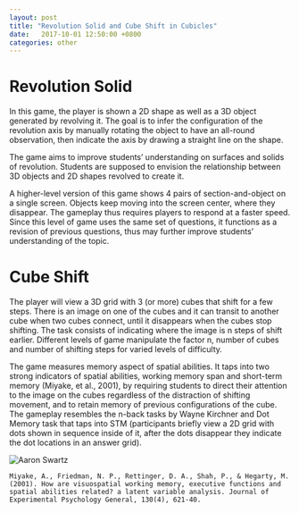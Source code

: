 ```yaml
---
layout: post
title: "Revolution Solid and Cube Shift in Cubicles"
date:   2017-10-01 12:50:00 +0800
categories: other
---
```


# Revolution Solid

In this game, the player is shown a 2D shape as well as a 3D object generated by revolving it. The goal is to infer the configuration of the revolution axis by manually rotating the object to have an all-round observation, then indicate the axis by drawing a straight line on the shape.

The game aims to improve students’ understanding on surfaces and solids of revolution. Students are supposed to envision the relationship between 3D objects and 2D shapes revolved to create it. 

A higher-level version of this game shows 4 pairs of section-and-object on a single screen. Objects keep moving into the screen center, where they disappear. The gameplay thus requires players to respond at a faster speed. Since this level of game uses the same set of questions, it functions as a revision of previous questions, thus may further improve students’ understanding of the topic.


# Cube Shift

The player will view a 3D grid with 3 (or more) cubes that shift for a few steps. There is an image on one of the cubes and it can transit to another cube when two cubes connect, until it disappears when the cubes stop shifting. The task consists of indicating where the image is n steps of shift earlier. Different levels of game manipulate the factor n, number of cubes and number of shifting steps for varied levels of difficulty. 

The game measures memory aspect of spatial abilities. It taps into two strong indicators of spatial abilities, working memory span and short-term memory (Miyake, et al., 2001), by requiring students to direct their attention to the image on the cubes regardless of the distraction of shifting movement, and to retain memory of previous configurations of the cube. The gameplay resembles the n-back tasks by Wayne Kirchner and Dot Memory task that taps into STM (participants briefly view a 2D grid with dots shown in sequence inside of it, after the dots disappear they indicate the dot locations in an answer grid).
 
![Aaron Swartz](https://github.com/zeyap/zeyap.github.io/raw/master/tutorial.png)

`Miyake, A., Friedman, N. P., Rettinger, D. A., Shah, P., & Hegarty, M. (2001). How are visuospatial working memory, executive functions and spatial abilities related? a latent variable analysis. Journal of Experimental Psychology General, 130(4), 621-40.`